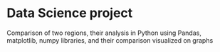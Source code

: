 # Data Science project
Comparison of two regions, their analysis in Python using Pandas, matplotlib, numpy libraries, and their comparison visualized on graphs
